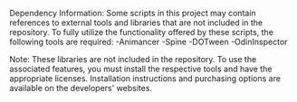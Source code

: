 
Dependency Information:
Some scripts in this project may contain references to external tools and libraries that are not included in the repository. To fully utilize the functionality offered by these scripts, the following tools are required:
	-Animancer
	-Spine
	-DOTween
	-OdinInspector


Note: These libraries are not included in the repository. To use the associated features, you must install the respective tools and have the appropriate licenses. Installation instructions and purchasing options are available on the developers' websites.